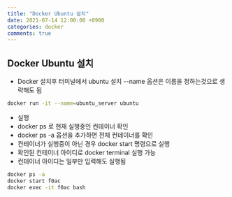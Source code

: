 ```yaml
---
title: "Docker Ubuntu 설치"
date: 2021-07-14 12:00:00 +0900
categories: docker
comments: true
---
```


## Docker Ubuntu 설치
 - Docker 설치후 터미널에서 ubuntu 설치 --name 옵션은 이름을 정하는것으로 생략해도 됨
 
```bash
docker run -it --name=ubuntu_server ubuntu
```
 - 실행
 - docker ps 로 현재 실행중인 컨테이너 확인
 - docker ps -a 옵션을 추가하면 전체 컨테이너를 확인
 - 컨테이너가 실행중이 아닌 경우 docker start 명령으로 실행
 - 확인된 컨테이너 아이디로 docker terminal 실행 가능
 - 컨테이너 아이디는 일부만 입력해도 실행됨
 
```bash
docker ps -a
docker start f0ac
docker exec -it f0ac bash
```
